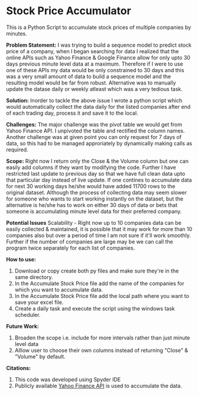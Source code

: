 # Stock Price Accumulator
This is a Python Script to accumulate stock prices of multiple companies by minutes.

<b>Problem Statement:</b>
I was trying to build a sequence model to predict stock price of a company, when I began searching for data I realized that the online APIs such as Yahoo Finance & Google Finance allow for only upto 30 days previous minute level data at a maximum. Therefore if I were to use one of these APIs my data would be only constrained to 30 days and this was a very small amount of data to build a sequence model and the resulting model would be far from robust. Alternative was to manually update the datase daily or weekly atleast which was a very tedious task.

<b>Solution:</b>
Inorder to tackle the above issue I wrote a python script which would automatically collect the data daily for the listed companies after end of each trading day, process it and save it to the local.

<b>Challenges:</b>
The major challenge was the pivot table we would get from Yahoo Finance API. I unpivoted the table and rectified the column names. Another challenge was at given point you can only request for 7 days of data, so this had to be managed approriately by dynamically making calls as required.

<b>Scope:</b>
Right now I return only the Close & the Volume column but one can easily add columns if they want by modifying the code. Further I have restricted last update to previous day so that we have full clean data upto that particular day instead of live update. If one contines to accumulate data for next 30 working days he/she would have added 11700 rows to the original dataset. Although the process of collecting data may seem slower for someone who wants to start working instantly on the dataset, but the alternative is he/she has to work on either 30 days of data or bets that someone is accumulating minute level data for their preferred company.

<b>Potential Issues</b>
Scalability - Right now up to 10 companies data can be easily collected & maintained, it is possible that it may work  for more than 10 companies also but over a period of time I am not sure if it'll work smoothly. Further if the number of companies are large may be we can call the program twice separately for each list of companies.

<b>How to use:</b>
1. Download or copy create both py files and make sure they're in the same directory.
2. In the Accumulate Stock Price file add the name of the companies for which you want to accumulate data.
3. In the Accumulate Stock Price file add the local path where you want to save your excel file.
4. Create a daily task and execute the script using the windows task scheduler.

<b>Future Work:</b>
1. Broaden the scope i.e. include for more intervals rather than just minute level data
2. Alllow user to choose their own columns instead of returning "Close" & "Volume" by default.

<b>Citations:</b>
1. This code was developed using Spyder IDE
2. Publicly available <a href="https://github.com/ranaroussi/yfinance">Yahoo Finance API</a> is used to accumulate the data.
